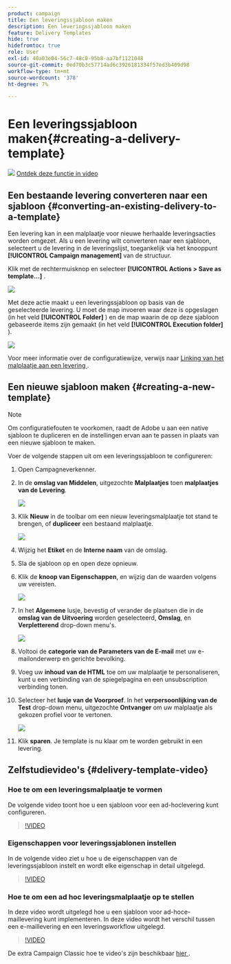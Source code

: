 ```yaml
---
product: campaign
title: Een leveringssjabloon maken
description: Een leveringssjabloon maken
feature: Delivery Templates
hide: true
hidefromtoc: true
role: User
exl-id: 40a03e04-56c7-48c0-95b8-aa7bf1121048
source-git-commit: 0ed70b3c57714ad6c3926181334f57ed3b409d98
workflow-type: tm+mt
source-wordcount: '378'
ht-degree: 7%

---
```


# Een leveringssjabloon maken{#creating-a-delivery-template}

![](assets/do-not-localize/how-to-video.png) [Ontdek deze functie in video](#delivery-template-video)

## Een bestaande levering converteren naar een sjabloon {#converting-an-existing-delivery-to-a-template}

Een levering kan in een malplaatje voor nieuwe herhaalde leveringsacties worden omgezet. Als u een levering wilt converteren naar een sjabloon, selecteert u de levering in de leveringslijst, toegankelijk via het knooppunt **[!UICONTROL Campaign management]** van de structuur.

Klik met de rechtermuisknop en selecteer **[!UICONTROL Actions > Save as template...]** .

![](assets/s_ncs_user_campaign_save_as_scenario.png)

Met deze actie maakt u een leveringssjabloon op basis van de geselecteerde levering. U moet de map invoeren waar deze is opgeslagen (in het veld **[!UICONTROL Folder]** ) en de map waarin de op deze sjabloon gebaseerde items zijn gemaakt (in het veld **[!UICONTROL Execution folder]** ).

![](assets/s_ncs_user_campaign_save_as_scenario_a.png)

Voor meer informatie over de configuratiewijze, verwijs naar [ Linking van het malplaatje aan een levering ](creating-a-delivery-from-a-template.md#linking-the-template-to-a-delivery).

## Een nieuwe sjabloon maken {#creating-a-new-template}

>[!NOTE]
>
>Om configuratiefouten te voorkomen, raadt de Adobe u aan een native sjabloon te dupliceren en de instellingen ervan aan te passen in plaats van een nieuwe sjabloon te maken.

Voer de volgende stappen uit om een leveringssjabloon te configureren:

1. Open Campagneverkenner.
1. In de **omslag van Middelen**, uitgezochte **Malplaatjes** toen **malplaatjes van de Levering**.

   ![](assets/delivery_template_1.png)

1. Klik **Nieuw** in de toolbar om een nieuw leveringsmalplaatje tot stand te brengen, of **dupliceer** een bestaand malplaatje.

   ![](assets/delivery_template_2.png)

1. Wijzig het **Etiket** en de **Interne naam** van de omslag.
1. Sla de sjabloon op en open deze opnieuw.
1. Klik de **knoop van Eigenschappen**, en wijzig dan de waarden volgens uw vereisten.

   ![](assets/delivery_template_3.png)

1. In het **Algemene** lusje, bevestig of verander de plaatsen die in de **omslag van de Uitvoering** worden geselecteerd, **Omslag**, en **Verpletterend** drop-down menu&#39;s.

   ![](assets/delivery_template_4.png)

1. Voltooi de **categorie van de Parameters van de E-mail** met uw e-mailonderwerp en gerichte bevolking.
1. Voeg uw **inhoud van de HTML** toe om uw malplaatje te personaliseren, kunt u een verbinding van de spiegelpagina en een unsubscription verbinding tonen.
1. Selecteer het **lusje van de Voorproef**. In het **verpersoonlijking van de Test** drop-down menu, uitgezochte **Ontvanger** om uw malplaatje als gekozen profiel voor te vertonen.

   ![](assets/delivery_template_5.png)

1. Klik **sparen**. Je template is nu klaar om te worden gebruikt in een levering.


## Zelfstudievideo&#39;s {#delivery-template-video}

### Hoe te om een leveringsmalplaatje te vormen

De volgende video toont hoe u een sjabloon voor een ad-hoclevering kunt configureren.

>[!VIDEO](https://video.tv.adobe.com/v/24066?quality=12)

### Eigenschappen voor leveringssjablonen instellen

In de volgende video ziet u hoe u de eigenschappen van de leveringssjabloon instelt en wordt elke eigenschap in detail uitgelegd.

>[!VIDEO](https://video.tv.adobe.com/v/24067?quality=12)

### Hoe te om een ad hoc leveringsmalplaatje op te stellen

In deze video wordt uitgelegd hoe u een sjabloon voor ad-hoce-maillevering kunt implementeren. In deze video wordt het verschil tussen een e-maillevering en een leveringsworkflow uitgelegd.

>[!VIDEO](https://video.tv.adobe.com/v/24065?quality=12)

De extra Campaign Classic hoe te video&#39;s zijn beschikbaar [ hier ](https://experienceleague.adobe.com/docs/campaign-classic-learn/tutorials/overview.html?lang=nl).
